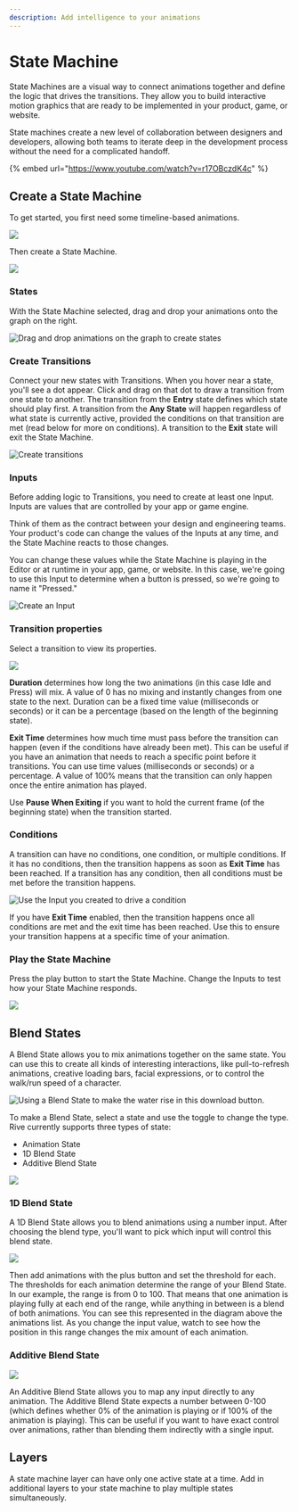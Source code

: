 ```yaml
---
description: Add intelligence to your animations
---
```


# State Machine

State Machines are a visual way to connect animations together and define the logic that drives the transitions. They allow you to build interactive motion graphics that are ready to be implemented in your product, game, or website.

State machines create a new level of collaboration between designers and developers, allowing both teams to iterate deep in the development process without the need for a complicated handoff.

{% embed url="https://www.youtube.com/watch?v=r17OBczdK4c" %}

## Create a State Machine

To get started, you first need some timeline-based animations.

![](../.gitbook/assets/screen-shot-2021-04-02-at-7.02.56-pm.png)

Then create a State Machine.

![](../.gitbook/assets/screen-shot-2021-04-02-at-7.03.33-pm.png)

### States

With the State Machine selected, drag and drop your animations onto the graph on the right.

![Drag and drop animations on the graph to create states](../.gitbook/assets/2021-04-02-19.06.19.gif)

### Create Transitions

Connect your new states with Transitions. When you hover near a state, you'll see a dot appear. Click and drag on that dot to draw a transition from one state to another. The transition from the **Entry** state defines which state should play first. A transition from the **Any State** will happen regardless of what state is currently active, provided the conditions on that transition are met \(read below for more on conditions\). A transition to the **Exit** state will exit the State Machine.

![Create transitions](../.gitbook/assets/2021-04-02-19.11.06.gif)

### Inputs

Before adding logic to Transitions, you need to create at least one Input. Inputs are values that are controlled by your app or game engine.

Think of them as the contract between your design and engineering teams. Your product's code can change the values of the Inputs at any time, and the State Machine reacts to those changes.

You can change these values while the State Machine is playing in the Editor or at runtime in your app, game, or website. In this case, we're going to use this Input to determine when a button is pressed, so we're going to name it "Pressed."

![Create an Input](../.gitbook/assets/2021-04-02-20.04.07.gif)

### Transition properties

Select a transition to view its properties.

![](../.gitbook/assets/2021-04-02-20.10.48.gif)

**Duration** determines how long the two animations \(in this case Idle and Press\) will mix. A value of 0 has no mixing and instantly changes from one state to the next. Duration can be a fixed time value \(milliseconds or seconds\) or it can be a percentage \(based on the length of the beginning state\). 

**Exit Time** determines how much time must pass before the transition can happen \(even if the conditions have already been met\). This can be useful if you have an animation that needs to reach a specific point before it transitions. You can use time values \(milliseconds or seconds\) or a percentage. A value of 100% means that the transition can only happen once the entire animation has played.

Use **Pause When Exiting** if you want to hold the current frame \(of the beginning state\) when the transition started.

### Conditions

A transition can have no conditions, one condition, or multiple conditions. If it has no conditions, then the transition happens as soon as **Exit Time** has been reached. If a transition has any condition, then all conditions must be met before the transition happens.

![Use the Input you created to drive a condition](../.gitbook/assets/2021-04-02-20.33.12.gif)

If you have **Exit Time** enabled, then the transition happens once all conditions are met and the exit time has been reached. Use this to ensure your transition happens at a specific time of your animation.

### Play the State Machine

Press the play button to start the State Machine. Change the Inputs to test how your State Machine responds.

![](../.gitbook/assets/2021-04-02-20.45.15.gif)

## Blend States

A Blend State allows you to mix animations together on the same state. You can use this to create all kinds of interesting interactions, like pull-to-refresh animations, creative loading bars, facial expressions, or to control the walk/run speed of a character.

![Using a Blend State to make the water rise in this download button.](../.gitbook/assets/liquid_download.gif)

To make a Blend State, select a state and use the toggle to change the type. Rive currently supports three types of state:

* Animation State
* 1D Blend State
* Additive Blend State

![](../.gitbook/assets/blend_states.gif)

### 1D Blend State

A 1D Blend State allows you to blend animations using a number input. After choosing the blend type, you'll want to pick which input will control this blend state.

![](../.gitbook/assets/1d_blend.gif)

Then add animations with the plus button and set the threshold for each. The thresholds for each animation determine the range of your Blend State. In our example, the range is from 0 to 100. That means that one animation is playing fully at each end of the range, while anything in between is a blend of both animations. You can see this represented in the diagram above the animations list. As you change the input value, watch to see how the position in this range changes the mix amount of each animation.

### Additive Blend State

![](../.gitbook/assets/screen-shot-2021-05-11-at-9.41.59-pm.png)

An Additive Blend State allows you to map any input directly to any animation. The Additive Blend State expects a number between 0-100 \(which defines whether 0% of the animation is playing or if 100% of the animation is playing\). This can be useful if you want to have exact control over animations, rather than blending them indirectly with a single input.

## Layers

A state machine layer can have only one active state at a time. Add in additional layers to your state machine to play multiple states simultaneously.

